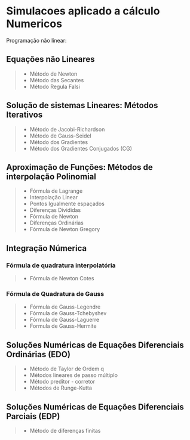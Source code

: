 # Simulacoes aplicado a cálculo Numericos

Programação não linear:

## Equações não Lineares

>* Método de Newton
>* Método das Secantes
>* Método Regula Falsi

## Solução de sistemas Lineares: Métodos Iterativos

>* Método de Jacobi-Richardson
>* Método de Gauss-Seidel
>* Método dos Gradientes
>* Método dos Gradientes Conjugados (CG)

## Aproximação de Funções: Métodos de interpolação Polinomial
 
>* Fórmula de Lagrange
>* Interpolação Linear
>* Pontos Igualmente espaçados
>* Diferenças Divididas
>* Fórmula de Newton
>* Diferenças Ordinárias
>* Fórmula de Newton Gregory

## Integração Númerica

### Fórmula de quadratura interpolatória
 >* Fórmula de Newton Cotes

### Fórmula de Quadratura de Gauss
 >* Fórmula de Gauss-Legendre
 >* Fórmula de Gauss-Tchebyshev
 >* Fórmula de Gauss-Laguerre
 >* Formula de Gauss-Hermite

## Soluções Numéricas de Equações Diferenciais Ordinárias (EDO)

>* Método de Taylor de Ordem q
>* Métodos lineares de passo múltiplo
>* Método preditor - corretor
>* Métodos de Runge-Kutta

## Soluções Numéricas de Equações Diferenciais Parciais (EDP)

>* Método de diferenças finitas

